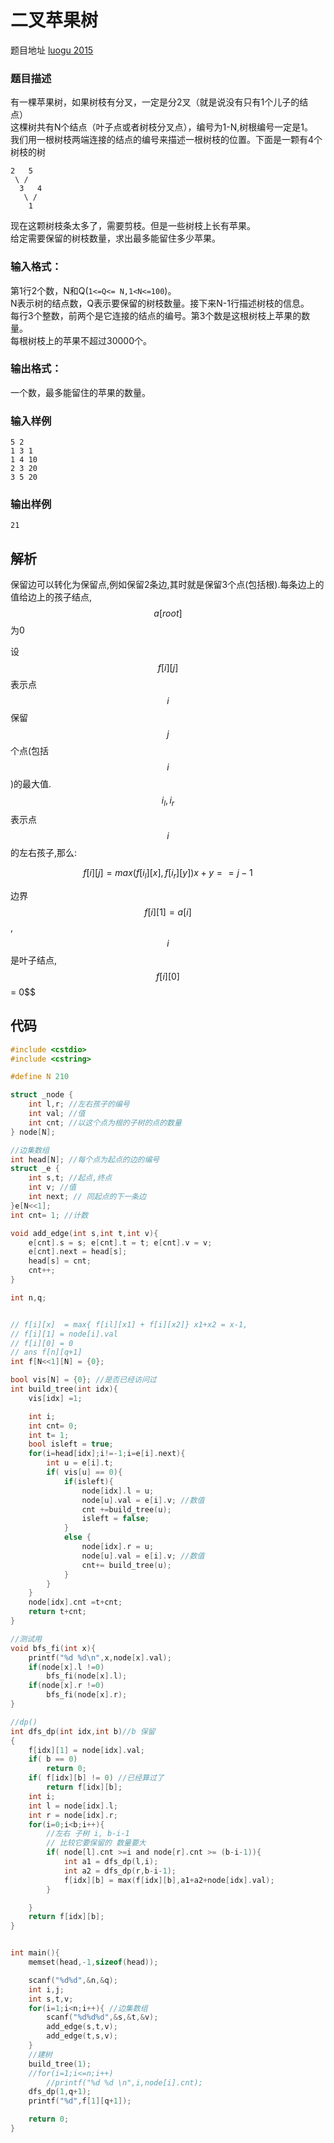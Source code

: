 # 二叉苹果树

 题目地址 [luogu 2015](https://www.luogu.org/problemnew/show/P2015)

### 题目描述
有一棵苹果树，如果树枝有分叉，一定是分2叉（就是说没有只有1个儿子的结点）  
这棵树共有N个结点（叶子点或者树枝分叉点），编号为1-N,树根编号一定是1。  
我们用一根树枝两端连接的结点的编号来描述一根树枝的位置。下面是一颗有4个树枝的树  

```
2   5
 \ / 
  3   4
   \ /
    1
```

现在这颗树枝条太多了，需要剪枝。但是一些树枝上长有苹果。  
给定需要保留的树枝数量，求出最多能留住多少苹果。  

### 输入格式：

第1行2个数，N和Q(`1<=Q<= N,1<N<=100`)。  
N表示树的结点数，Q表示要保留的树枝数量。接下来N-1行描述树枝的信息。  
每行3个整数，前两个是它连接的结点的编号。第3个数是这根树枝上苹果的数量。  
每根树枝上的苹果不超过30000个。  

### 输出格式：

一个数，最多能留住的苹果的数量。

### 输入样例

```
5 2
1 3 1
1 4 10
2 3 20
3 5 20
```
### 输出样例

```
21
```

## 解析

保留边可以转化为保留点,例如保留2条边,其时就是保留3个点(包括根).每条边上的值给边上的孩子结点,$$a[root]$$为0

设$$f[i][j]$$ 表示点$$i$$保留$$j$$个点(包括$$i$$)的最大值.$$i_l,i_r$$表示点$$i$$的左右孩子,那么:

```math
f[i][j] = max( f[i_l][x],f[i_r][y]) x+y == j-1
```
边界$$f[i][1] = a[i]$$,$$i$$是叶子结点,$$f[i][0]$$ = 0$$

## 代码


```c
#include <cstdio>
#include <cstring>

#define N 210

struct _node {
    int l,r; //左右孩子的编号
    int val; //值
    int cnt; //以这个点为根的子树的点的数量
} node[N];

//边集数组
int head[N]; //每个点为起点的边的编号
struct _e {
    int s,t; //起点,终点
    int v; //值
    int next; // 同起点的下一条边
}e[N<<1];
int cnt= 1; //计数

void add_edge(int s,int t,int v){
    e[cnt].s = s; e[cnt].t = t; e[cnt].v = v;
    e[cnt].next = head[s];
    head[s] = cnt;
    cnt++;
}

int n,q;


// f[i][x]  = max{ f[il][x1] + f[i][x2]} x1+x2 = x-1,
// f[i][1] = node[i].val
// f[i][0] = 0
// ans f[n][q+1]
int f[N<<1][N] = {0};

bool vis[N] = {0}; //是否已经访问过
int build_tree(int idx){
    vis[idx] =1;

    int i;
    int cnt= 0;
    int t= 1;
    bool isleft = true;
    for(i=head[idx];i!=-1;i=e[i].next){
        int u = e[i].t;
        if( vis[u] == 0){
            if(isleft){
                node[idx].l = u;
                node[u].val = e[i].v; //数值
                cnt +=build_tree(u);
                isleft = false;
            }
            else {
                node[idx].r = u;
                node[u].val = e[i].v; //数值
                cnt+= build_tree(u);
            }
        }
    }
    node[idx].cnt =t+cnt;
    return t+cnt;
}

//测试用
void bfs_fi(int x){
    printf("%d %d\n",x,node[x].val);
    if(node[x].l !=0)
        bfs_fi(node[x].l);
    if(node[x].r !=0)
        bfs_fi(node[x].r);
}

//dp()
int dfs_dp(int idx,int b)//b 保留
{
    f[idx][1] = node[idx].val;
    if( b == 0)
        return 0;
    if( f[idx][b] != 0) //已经算过了
        return f[idx][b];
    int i;
    int l = node[idx].l;
    int r = node[idx].r;
    for(i=0;i<b;i++){
        //左右 子树 i, b-i-1
        // 比较它要保留的 数量要大
        if( node[l].cnt >=i and node[r].cnt >= (b-i-1)){
            int a1 = dfs_dp(l,i);
            int a2 = dfs_dp(r,b-i-1);
            f[idx][b] = max(f[idx][b],a1+a2+node[idx].val);
        }

    }
    return f[idx][b];
}


int main(){
    memset(head,-1,sizeof(head));

    scanf("%d%d",&n,&q);
    int i,j;
    int s,t,v;
    for(i=1;i<n;i++){ //边集数组
        scanf("%d%d%d",&s,&t,&v);
        add_edge(s,t,v);
        add_edge(t,s,v);
    }
    //建树
    build_tree(1);
    //for(i=1;i<=n;i++)
        //printf("%d %d \n",i,node[i].cnt);
    dfs_dp(1,q+1);
    printf("%d",f[1][q+1]);

    return 0;
}
```
